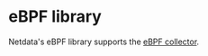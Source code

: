 # eBPF library

Netdata's eBPF library supports the [eBPF collector](/src/collectors/ebpf.plugin/README.md).


